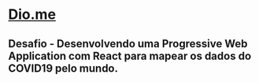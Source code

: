 # [Dio.me](https://www.dio.me/)
## Desafio - Desenvolvendo uma Progressive Web Application com React para mapear os dados do COVID19 pelo mundo.
